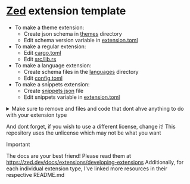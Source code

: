 <h1><a href="https://zed.dev/">Zed</a> extension template</h1>

- To make a theme extension:
  - Create json schema in [themes](./themes) directory
  - Edit schema version variable in [extension.toml](./extension.toml)
- To make a regular extension:
  - Edit [cargo.toml](./cargo.toml)
  - Edit [src/lib.rs](./src/lib.rs)
- To make a language extension:
  - Create schema files in the [languages](./languages) directory
  - Edit [config.toml](./config.toml)
- To make a snippets extension:
  - Create [snippets json](./snippets/snippets.json) file
  - Edit snippets variable in [extension.toml](./extension.toml)

<details><summary>Make sure to remove and files and code that dont ahve anything to do with your extension type</summary>

Extension specific things:
- theme:
  - themes/
  - schema_version var in exntension.toml
- regular:
  - src/
  - cargo.toml
  - cargo.lock
  - .gitignore, since it currently is only for target/
- language:
  - languages/
  - config.toml
- snippets:
  - snippets/
  - snippets var in extension.toml

</details>

And dont forget, if you wish to use a different license, change it! This repository uses the unlicense which may not be what you want

> [!IMPORTANT]
> The docs are your best friend! Please read them at https://zed.dev/docs/extensions/developing-extensions
> Additionally, for each individual extension type, I've linked more resources in their respective README.md
